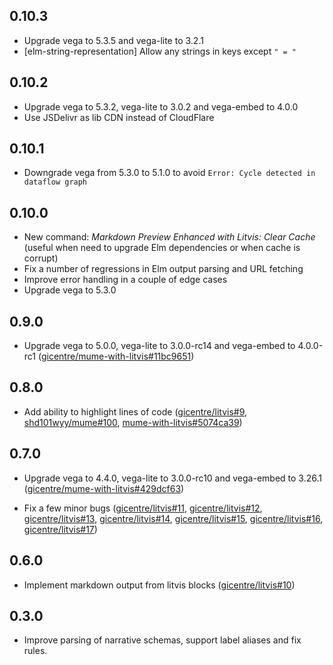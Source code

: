 ## 0.10.3

* Upgrade vega to 5.3.5 and vega-lite to 3.2.1
* \[elm-string-representation] Allow any strings in keys except `" = "`

## 0.10.2

* Upgrade vega to 5.3.2, vega-lite to 3.0.2 and vega-embed to 4.0.0
* Use JSDelivr as lib CDN instead of CloudFlare

## 0.10.1

* Downgrade vega from 5.3.0 to 5.1.0 to avoid `Error: Cycle detected in dataflow graph`

## 0.10.0

* New command: _Markdown Preview Enhanced with Litvis: Clear Cache_ (useful when need to upgrade Elm dependencies or when cache is corrupt)
* Fix a number of regressions in Elm output parsing and URL fetching
* Improve error handling in a couple of edge cases
* Upgrade vega to 5.3.0

## 0.9.0

* Upgrade vega to 5.0.0, vega-lite to 3.0.0-rc14 and vega-embed to 4.0.0-rc1 ([gicentre/mume-with-litvis#11bc9651](https://github.com/gicentre/mume-with-litvis/commit/11bc96514feedadd7e125398f3fee3fc5ff3a630))

## 0.8.0

* Add ability to highlight lines of code ([gicentre/litvis#9](https://github.com/gicentre/litvis/issues/9), [shd101wyy/mume#100](https://github.com/shd101wyy/mume/pull/100), [mume-with-litvis#5074ca39](https://github.com/gicentre/mume-with-litvis/commit/5074ca39a24ff86ef8ddc63c35f33b212e2da984))

## 0.7.0

* Upgrade vega to 4.4.0, vega-lite to 3.0.0-rc10 and vega-embed to 3.26.1 ([gicentre/mume-with-litvis#429dcf63](https://github.com/gicentre/mume-with-litvis/commit/429dcf6370191cfc8b421923a6283d4f7bdc7625))

* Fix a few minor bugs ([gicentre/litvis#11](https://github.com/gicentre/litvis/issue/11),
  [gicentre/litvis#12](https://github.com/gicentre/litvis/issue/12),
  [gicentre/litvis#13](https://github.com/gicentre/litvis/issue/13),
  [gicentre/litvis#14](https://github.com/gicentre/litvis/issue/14),
  [gicentre/litvis#15](https://github.com/gicentre/litvis/issue/15),
  [gicentre/litvis#16](https://github.com/gicentre/litvis/issue/16),
  [gicentre/litvis#17](https://github.com/gicentre/litvis/issue/17))

## 0.6.0

* Implement markdown output from litvis blocks ([gicentre/litvis#10](https://github.com/gicentre/litvis/pull/10))

## 0.3.0

* Improve parsing of narrative schemas, support label aliases and fix rules.
